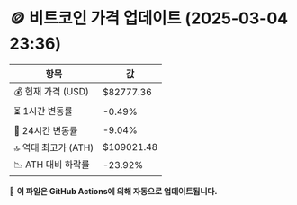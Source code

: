 # 🪙 비트코인 가격 업데이트 (2025-03-04 23:36)

| 항목                | 값 |
|--------------------|----------------|
| 💰 현재 가격 (USD) | $82777.36 |
| ⏳ 1시간 변동률    | -0.49% |
| 📆 24시간 변동률   | -9.04% |
| 🔝 역대 최고가 (ATH) | $109021.48 |
| 📉 ATH 대비 하락률 | -23.92% |

🔄 **이 파일은 GitHub Actions에 의해 자동으로 업데이트됩니다.**
